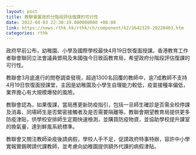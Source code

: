 ```yaml
---
layout: post
title: 教聯會冀政府分階段評估復課的可行性
date: 2022-04-03 22:30:19.000000000 +08:00
link: https://news.rthk.hk/rthk/ch/component/k2/1642329-20220403.htm
categories: rthk
---
```


政府早前公布，幼稚園、小學及國際學校最快4月19日恢復面授課。香港教育工作者聯會聯同立法會議員鄧飛及朱國強今日致函教育局，希望政府分階段評估復課的可行性。

教聯會3月底進行的問卷調查發現，超過1300名回覆的教師中，逾7成教師不支持4月19日恢復面授課堂，主因是幼稚園及小學生自理能力較低，疫苗接種率偏低，業界擔心有大規模爆發的風險。 

教聯會認為，如果復課，當局應更新防疫指引，包括一旦師生確診是否需全校停課及消毒、同場師生是否緊密接觸者及是否需要隔離等。教聯會期望教育局提供更多防疫津貼，供學校安排師生定期快速檢測，並購買防疫物資，並協助學校提升課室的換氣量，達到鮮風系統標準。

教聯會又關注教師染疫後請病假，學校人手不足，促請政府特事特辦，容許中小學實報實銷聘請代課教師，並考慮向幼稚園提供額外代課的病假津貼。
